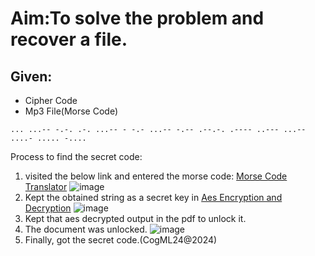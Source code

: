 # Aim:To solve the problem and recover a file.
## Given:
- Cipher Code
- 	Mp3 File(Morse Code)
```
... ...-- -.-. .-. ...-- - -.- ...-- -.-- .--.-. .---- ..--- ...-- ....- ..... -....
 ```
Process to find the secret code:
1. visited the below link and entered the morse code:
[Morse Code Translator](https://dnschecker.org/morse-code-translator.php)
![image](https://github.com/user-attachments/assets/99d5f1cc-69b4-49cb-8040-efa27b0fecb8)
2. Kept the obtained string as a secret key in [Aes Encryption and Decryption](https://www.devglan.com/online-tools/aes-encryption-decryption)
![image](https://github.com/user-attachments/assets/d7599865-f2fb-45b9-82d9-7b44f69138cf)
3. Kept that aes decrypted output in the pdf to unlock it.
4. The document was unlocked.
![image](https://github.com/user-attachments/assets/2541f88e-44cc-4cda-996d-060e7313d087)
5. Finally, got the secret code.(CogML24@2024)
